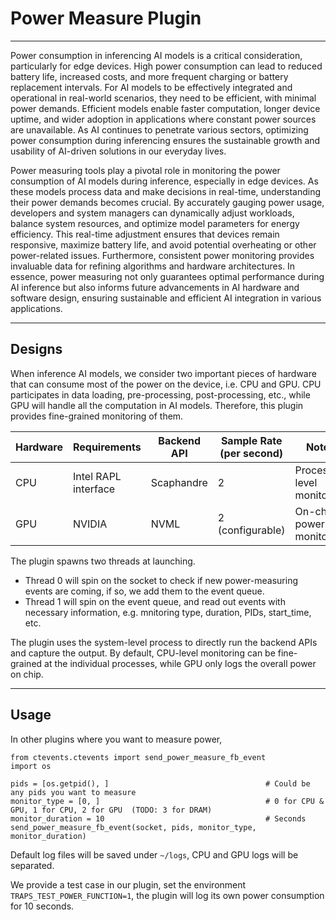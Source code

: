 # Power Measure Plugin
----
Power consumption in inferencing AI models is a critical consideration, particularly for edge devices. High power consumption can lead to reduced battery life, increased costs, and more frequent charging or battery replacement intervals. For AI models to be effectively integrated and operational in real-world scenarios, they need to be efficient, with minimal power demands. Efficient models enable faster computation, longer device uptime, and wider adoption in applications where constant power sources are unavailable. As AI continues to penetrate various sectors, optimizing power consumption during inferencing ensures the sustainable growth and usability of AI-driven solutions in our everyday lives.

Power measuring tools play a pivotal role in monitoring the power consumption of AI models during inference, especially in edge devices. As these models process data and make decisions in real-time, understanding their power demands becomes crucial. By accurately gauging power usage, developers and system managers can dynamically adjust workloads, balance system resources, and optimize model parameters for energy efficiency. This real-time adjustment ensures that devices remain responsive, maximize battery life, and avoid potential overheating or other power-related issues. Furthermore, consistent power monitoring provides invaluable data for refining algorithms and hardware architectures. In essence, power measuring not only guarantees optimal performance during AI inference but also informs future advancements in AI hardware and software design, ensuring sustainable and efficient AI integration in various applications.

----
## Designs
When inference AI models, we consider two important pieces of hardware that can consume most of the power on the device, i.e. CPU and GPU. CPU participates in data loading, pre-processing, post-processing, etc., while GPU will handle all the computation in AI models. Therefore, this plugin provides fine-grained monitoring of them.

| **Hardware** | **Requirements**     | **Backend API**     | **Sample Rate (per second)** | **Notes**                         |
| ------------ | -------------------- | ------------------- | ----------------------       | --------------------------------- |
| CPU          | Intel RAPL interface | Scaphandre          |  2                           | Process-level monitoring          |
| GPU          | NVIDIA               | NVML                |  2 (configurable)            | On-chip power monitoring          | 

The plugin spawns two threads at launching. 
- Thread 0 will spin on the socket to check if new power-measuring events are coming, if so, we add them to the event queue.
- Thread 1 will spin on the event queue, and read out events with necessary information, e.g. mnitoring type, duration, PIDs, start_time, etc.

The plugin uses the system-level process to directly run the backend APIs and capture the output. By default, CPU-level monitoring can be fine-grained at the individual processes, while GPU only logs the overall power on chip.

----
## Usage
In other plugins where you want to measure power,
```
from ctevents.ctevents import send_power_measure_fb_event
import os

pids = [os.getpid(), ]                                   # Could be any pids you want to measure
monitor_type = [0, ]                                     # 0 for CPU & GPU, 1 for CPU, 2 for GPU  (TODO: 3 for DRAM)
monitor_duration = 10                                    # Seconds
send_power_measure_fb_event(socket, pids, monitor_type, monitor_duration)
```

Default log files will be saved under `~/logs`, CPU and GPU logs will be separated. 

We provide a test case in our plugin, set the environment `TRAPS_TEST_POWER_FUNCTION=1`, the plugin will log its own power consumption for 10 seconds.
